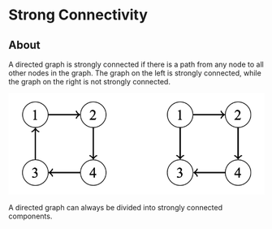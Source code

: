 # Strong Connectivity

## About

A directed graph is strongly connected if there is a path from any node to all other nodes in the graph. The graph on the left is strongly connected, while the graph on the right is not strongly connected.

![Image](resources/connectivity/ex.png)

A directed graph can always be divided into strongly connected components.
